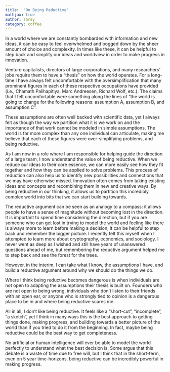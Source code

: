 ```yaml
---
title:  "On Being Reductive"
mathjax: true
author: shrey
category: coffee
---
```


In a world where we are constantly bombarded with information and new ideas, it can be easy to feel overwhelmed and bogged down by the sheer amount of choice and complexity. In times like these, it can be helpful to step back and simplify our ideas and worldview in order to make progress in innovation. 

Venture capitalists, directors of large corporations, and many researchers' jobs require them to have a “thesis” on how the world operates. For a long-time I have always felt uncomfortable with the oversimplification that many prominent figures in each of these respective occupations have provided (i.e., Chamath Palihapitiya, Marc Andreesen, Richard Wolf, etc.). The claims that I felt uncomfortable were something along the lines of  “the world is going to change for the following reasons: assumption A, assumption B, and assumption C”. 

These assumptions are often well backed with scientific data, yet I always felt as though the way we partition what it is we work on and the importance of that work cannot be modeled in simple assumptions. The world is far more complex than any one individual can articulate, making me believe that each of these figures were over-simplifying problems, and being reductive. 

As I am now in a role where I am responsible for helping guide the direction of a large team, I now understand the value of being reductive. When we reduce our ideas to their core essence, we can more easily see how they fit together and how they can be applied to solve problems. This process of reduction can also help us to identify new possibilities and connections that we may have otherwise missed. Innovation often comes from taking existing ideas and concepts and recombining them in new and creative ways. By being reductive in our thinking, it allows us to partition this incredibly complex world into bits that we can start building towards. 

The reductive argument can be seen as an analogy to a compass: it allows people to have a sense of magnitude without becoming lost in the direction. It is important to spend time considering the direction, but if you are someone who can get lost in trying to model the world and feeling like there is always more to learn before making a decision, it can be helpful to step back and remember the bigger picture. I recently felt this myself when I attempted to learn more about cryptography, economics, and sociology. I never went as deep as I wished and still have years of unanswered questions ahead of me, but remembering the reductive argument helped me to step back and see the forest for the trees.

However, in the interim, I can take what I know, the assumptions I have, and build a reductive argument around why we should do the things we do. 

Where I think being reductive becomes dangerous is when individuals are not open to adapting the assumptions their thesis is built on. Founders who are not open to being wrong, individuals who don’t listen to their friends with an open ear, or anyone who is strongly tied to opinion is a dangerous place to be in and where being reductive scares me.

All in all, I don’t like being reductive. It feels like a “short-cut”, “incomplete”, “a sketch”, yet I think in many ways this is the best approach to getting things done, making progress, and building towards a better picture of the world than if you tried to do it from the beginning. In fact, maybe being reductive could be the best way to get completeness. 

No artificial or human intelligence will ever be able to model the world perfectly to understand what the best decision is. Some argue that this debate is a waste of time due to free will, but I think that in the short-term, even on 5 year time-horizons, being reductive can be incredibly powerful in making progress.


<script defer data-domain="shreyj.com" src="https://plausible.io/js/script.js"></script>
